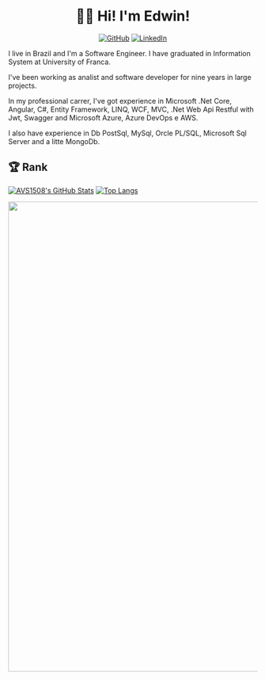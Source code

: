 <h1 align="center">👨‍💻 Hi! I'm Edwin! </h1>

<p align="center">
 <a href="https://github.com/edcamargo/"><img alt="GitHub" src="https://img.shields.io/badge/GitHub-edcamargo-green?logo=github"></a>
 <a href="https://www.linkedin.com/in/edwin-camargo-556848108/"><img alt="LinkedIn" src="https://img.shields.io/badge/edwin-camargo-556848108/?logo=linkedin"></a>
</p>

I live in Brazil and I'm a Software Engineer.
I have graduated in Information System at University of Franca.

I've been working as analist and software developer for nine years in large projects.

In my professional carrer, I've got experience in Microsoft .Net Core, Angular, C#, Entity Framework, LINQ, WCF, MVC, .Net Web Api Restful with Jwt, Swagger and Microsoft Azure, Azure DevOps e AWS.

I also have experience in Db PostSql, MySql, Orcle PL/SQL, Microsoft Sql Server and a litte MongoDb. 

<h2> 🏆 Rank </h2>

[![AVS1508's GitHub Stats](https://github-readme-stats.vercel.app/api/?username=edcamargo&show_icons=true&count_private=true&include_all_commits=true&hide_border=true)](https://github.com/edcamargo)
[![Top Langs](https://github-readme-stats.vercel.app/api/top-langs/?username=edcamargo&layout=compact&hide_border=true)](https://github.com/edcamargo)


<img width=950 src="https://github-profile-trophy.vercel.app/?username=edcamargo&margin-w=20 (https://github.com/ryo-ma/github-profile-trophy)">
